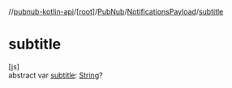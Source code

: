 //[pubnub-kotlin-api](../../../../index.md)/[[root]](../../index.md)/[PubNub](../index.md)/[NotificationsPayload](index.md)/[subtitle](subtitle.md)

# subtitle

[js]\
abstract var [subtitle](subtitle.md): [String](https://kotlinlang.org/api/core/kotlin-stdlib/kotlin/-string/index.html)?
